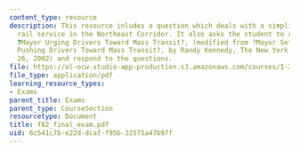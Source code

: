 ```yaml
---
content_type: resource
description: This resource inludes a question which deals with a simplified high-speed
  rail service in the Northeast Corridor. It also asks the student to read an article,
  ?Mayor Urging Drivers Toward Mass Transit?, (modified from ?Mayor Sets a New Tone,
  Pushing Drivers Toward Mass Transit?, by Randy Kennedy, The New York Times, March
  26, 2002) and respond to the questions.
file: https://ol-ocw-studio-app-production.s3.amazonaws.com/courses/1-221j-transportation-systems-fall-2004/6c541c7be22ddcaff95b32575a47b97f_f02_final_exam.pdf
file_type: application/pdf
learning_resource_types:
- Exams
parent_title: Exams
parent_type: CourseSection
resourcetype: Document
title: f02_final_exam.pdf
uid: 6c541c7b-e22d-dcaf-f95b-32575a47b97f
---
```

